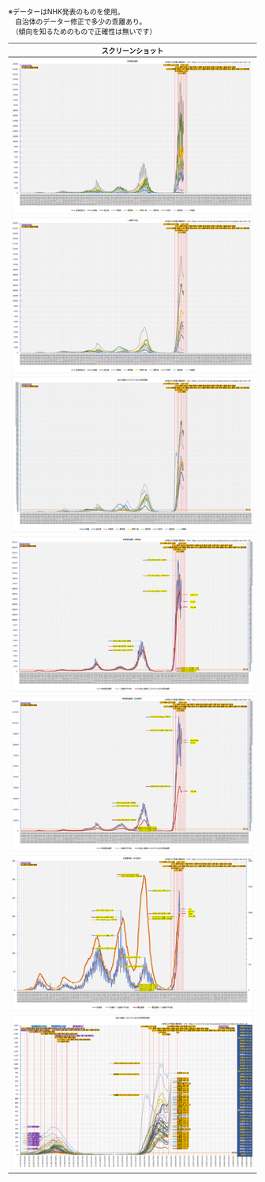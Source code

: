 ※データーはNHK発表のものを使用。  
　自治体のデーター修正で多少の乖離あり。  
　（傾向を知るためのもので正確性は無いです）  

| スクリーンショット                          |
| ------------------------------------------- |
| ![感染者数](https://github.com/office-itou/Files/blob/master/excel/covid-19/pic1.%E6%84%9F%E6%9F%93%E8%80%85%E6%95%B0.jpg) |
| ![週間平均値](https://github.com/office-itou/Files/blob/master/excel/covid-19/pic2.%E9%80%B1%E9%96%93%E5%B9%B3%E5%9D%87%E5%80%A4.jpg) |
| ![10万人当りの週間感染者数](https://github.com/office-itou/Files/blob/master/excel/covid-19/pic3.10%E4%B8%87%E4%BA%BA%E5%BD%93%E3%82%8A%E3%81%AE%E9%80%B1%E9%96%93%E6%84%9F%E6%9F%93%E8%80%85%E6%95%B0.jpg) |
| ![感染者数（東京都）](https://github.com/office-itou/Files/blob/master/excel/covid-19/pic4.%E6%84%9F%E6%9F%93%E8%80%85%E6%95%B0%EF%BC%88%E6%9D%B1%E4%BA%AC%E9%83%BD%EF%BC%89.jpg) |
| ![感染者数（日本国内）](https://github.com/office-itou/Files/blob/master/excel/covid-19/pic5.%E6%84%9F%E6%9F%93%E8%80%85%E6%95%B0%EF%BC%88%E6%97%A5%E6%9C%AC%E5%9B%BD%E5%86%85%EF%BC%89.jpg) |
| ![死者重症者数（日本国内）](https://github.com/office-itou/Files/blob/master/excel/covid-19/pic6.%E6%AD%BB%E8%80%85%E9%87%8D%E7%97%87%E8%80%85%E6%95%B0%EF%BC%88%E6%97%A5%E6%9C%AC%E5%9B%BD%E5%86%85%EF%BC%89.jpg) |
| ![10万人当りの週間感染者数（抜粋）](https://github.com/office-itou/Files/blob/master/excel/covid-19/pic7.10%E4%B8%87%E4%BA%BA%E5%BD%93%E3%82%8A%E3%81%AE%E9%80%B1%E9%96%93%E6%84%9F%E6%9F%93%E8%80%85%E6%95%B0%EF%BC%88%E6%8A%9C%E7%B2%8B%EF%BC%89.jpg) |

